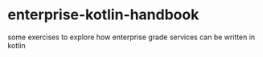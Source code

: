 # enterprise-kotlin-handbook
some exercises to explore how enterprise grade services can be written in kotlin

